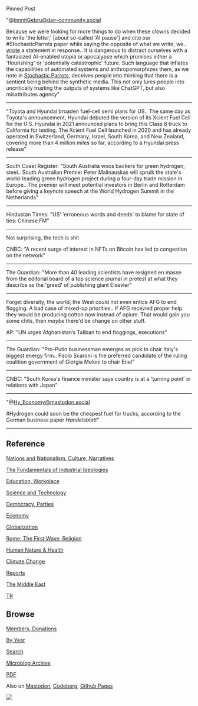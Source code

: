 Pinned Post

"@timnitGebru@dair-community.social

Because we were looking for more things to do when these clowns
decided to write 'the letter,' [about so-called 'AI pause'] and cite
our \#StochasticParrots paper while saying the opposite of what we
write, we.. [wrote](https://www.dair-institute.org/blog/letter-statement-March2023)
a statement in response.. It is dangerous to distract ourselves with a fantasized
AI-enabled utopia or apocalypse which promises either a 'flourishing' or
'potentially catastrophic' future. Such language that inflates the capabilities
of automated systems and anthropomorphizes them, as we note in [Stochastic Parrots](https://dl.acm.org/doi/abs/10.1145/3442188.3445922), 
deceives people into thinking that there is a sentient being behind the
synthetic media. This not only lures people into uncritically trusting
the outputs of systems like ChatGPT, but also misattributes agency"

---

"Toyota and Hyundai broaden fuel-cell semi plans for US.. The same day
as Toyota's announcement, Hyundai debuted the version of its Xcient
Fuel Cell for the U.S. Hyundai in 2021 announced plans to bring this
Class 8 truck to California for testing. The Xcient Fuel Cell launched
in 2020 and has already operated in Switzerland, Germany, Israel,
South Korea, and New Zealand, covering more than 4 million miles so
far, according to a Hyundai press release"

---

South Coast Register: "South Australia woos backers for green
hydrogen, steel.. South Australian Premier Peter Malinauskas will
spruik the state's world-leading green hydrogen project during a
four-day trade mission in Europe..  The premier will meet potential
investors in Berlin and Rotterdam before giving a keynote speech at
the World Hydrogen Summit in the Netherlands"

---

Hindustan Times: "US’ 'erroneous words and deeds' to blame for state
of ties: Chinese FM"

---

Not surprising, the tech is shit

CNBC: "A recent surge of interest in NFTs on Bitcoin has led to
congestion on the network"

---

The Guardian: "More than 40 leading scientists have resigned en masse
from the editorial board of a top science journal in protest at what
they describe as the 'greed' of publishing giant Elsevier"

---

Forget diversity, the world, the West could not even entice AFG to end
flogging. A bad case of mixed-up priorities.. If AFG recevied proper
help they would be producing cotton now instead of opium. That would
gain you some chits, then *maybe* there'd be change on other stuff.

AP: "UN urges Afghanistan’s Taliban to end floggings, executions"

---

The Guardian: "Pro-Putin businessman emerges as pick to chair Italy's
biggest energy firm.. Paolo Scaroni is the preferred candidate of the
ruling coalition government of Giorgia Meloni to chair Enel"

---

CNBC: "South Korea's finance minister says country is at a 'turning
point' in relations with Japan"

---

"@Hy_Economy@mastodon.social

\#Hydrogen could soon be the cheapest fuel for trucks, according to
the German business paper *Handelsblatt*"

---

## Reference

[Nations and Nationalism, Culture, Narratives](0119/2013/02/nations-and-nationalism.html)

[The Fundamentals of Industrial Ideologies](0119/2011/04/fundamentals-of-industrial-ideologies.html)

[Education, Workplace](0119/2017/09/education-workplace.html)

[Science and Technology](0119/2018/09/science-technology.html)

[Democracy, Parties](0119/2016/11/democracy.html)

[Economy](2021/01/economy.html)

[Globalization](0119/2018/09/globalization.html)

[Rome, The First Wave, Religion](0119/2017/12/rome.html)

[Human Nature & Health](2020/07/human-nature.html)

[Climate Change](2022/01/climate.html)

[Reports](2021/01/reports.html)

[The Middle East](0119/2019/07/middleeast.html)

[TR](../tr/index.html)

## Browse

[Members, Donations](2022/08/members.html)

[By Year](years.html)

[Search](search.html)

[Microblog Archive](mbl/index.html)

[PDF](https://drive.google.com/uc?export=view&id=1FSi-1MnqXVq_PVTEXzzflwN8-7h92N_R)

Also on 
[Mastodon](https://masto.ai/@muratk3n),
[Codeberg](https://muratk5n.codeberg.page/en/),
[Github Pages](https://muratk5n.github.io/thirdwave/en/)

<img src='https://drive.google.com/uc?export=view&id=1zsIeciFSvlr-sWB84Tc0mfZ_NYqn9VQx'/> 



